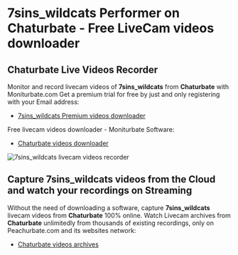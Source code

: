 # 7sins_wildcats Performer on Chaturbate - Free LiveCam videos downloader

## Chaturbate Live Videos Recorder

Monitor and record livecam videos of **7sins_wildcats** from **Chaturbate** with Moniturbate.com
Get a premium trial for free by just and only registering with your Email address:
* [7sins_wildcats Premium videos downloader](https://moniturbate.com/request-demo-licence-key.html)

Free livecam videos downloader - Moniturbate Software:
* [Chaturbate videos downloader](https://moniturbate.com/moniturbate-download-software.html)

![7sins_wildcats livecam videos recorder](https://peachurnet.com/templates/moniturbate-software.png)


## Capture 7sins_wildcats videos from the Cloud and watch your recordings on Streaming

Without the need of downloading a software, capture **7sins_wildcats** livecam videos from **Chaturbate** 100% online.
Watch Livecam archives from **Chaturbate** unlimitedly from thousands of existing recordings, only on Peachurbate.com and its websites network:
* [Chaturbate videos archives](https://peachurnet.com/)